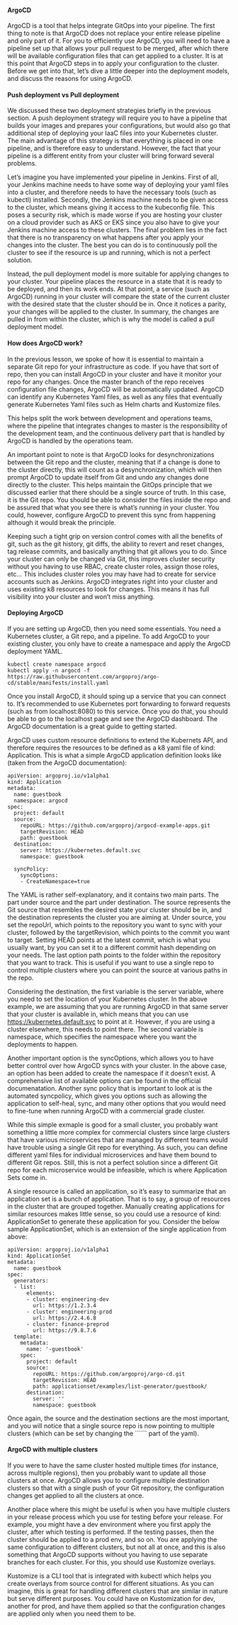 #### ArgoCD
ArgoCD is a tool that helps integrate GitOps into your pipeline. The first thing to note is that ArgoCD does not replace your entire release pipeline and only part of it. For you to efficiently use ArgoCD, you will need to have a pipeline set up that allows your pull request to be merged, after which there will be available configuration files that can get applied to a cluster. It is at this point that ArgoCD steps in to apply your configuration to the cluster. Before we get into that, let’s dive a little deeper into the deployment models, and discuss the reasons for using ArgoCD.

#### Push deployment vs Pull deployment
We discussed these two deployment strategies briefly in the previous section. A push deployment strategy will require you to have a pipeline that builds your images and prepares your configurations, but would also go that additional step of deploying your IaaC files into your Kubernetes cluster. The main advantage of this strategy is that everything is placed in one pipeline, and is therefore easy to understand. However, the fact that your pipeline is a different entity from your cluster will bring forward several problems.

Let’s imagine you have implemented your pipeline in Jenkins. First of all, your Jenkins machine needs to have some way of deploying your yaml files into a cluster, and therefore needs to have the necessary tools (such as kubectl) installed. Secondly, the Jenkins machine needs to be given access to the cluster, which means giving it access to the kubeconfig file. This poses a security risk, which is made worse if you are hosting your cluster on a cloud provider such as AKS or EKS since you also have to give your Jenkins machine access to these clusters. The final problem lies in the fact that there is no transparency on what happens after you apply your changes into the cluster. The best you can do is to continuously poll the cluster to see if the resource is up and running, which is not a perfect solution.

Instead, the pull deployment model is more suitable for applying changes to your cluster. Your pipeline places the resource in a state that it is ready to be deployed, and then its work ends. At that point, a service (such as ArgoCD) running in your cluster will compare the state of the current cluster with the desired state that the cluster should be in. Once it notices a parity, your changes will be applied to the cluster. In summary, the changes are pulled in from within the cluster, which is why the model is called a pull deployment model.

#### How does ArgoCD work?
In the previous lesson, we spoke of how it is essential to maintain a separate Git repo for your infrastructure as code. If you have that sort of repo, then you can install ArgoCD in your cluster and have it monitor your repo for any changes. Once the master branch of the repo receives configuration file changes, ArgoCD will be automatically updated. ArgoCD can identify any Kubernetes Yaml files, as well as any files that eventually generate Kubernetes Yaml files such as Helm charts and Kustomize files.

This helps split the work between development and operations teams, where the pipeline that integrates changes to master is the responsibility of the development team, and the continuous delivery part that is handled by ArgoCD is handled by the operations team.

An important point to note is that ArgoCD looks for desynchronizations between the Git repo and the cluster, meaning that if a change is done to the cluster directly, this will count as a desynchronization, which will then prompt ArgoCD to update itself from Git and undo any changes done directly to the cluster. This helps maintain the GitOps principle that we discussed earlier that there should be a single source of truth. In this case, it is the Git repo. You should be able to consider the files inside the repo and be assured that what you see there is what’s running in your cluster. You could, however, configure ArgoCD to prevent this sync from happening although it would break the principle.

Keeping such a tight grip on version control comes with all the benefits of git, such as the git history, git diffs, the ability to revert and reset changes, tag release commits, and basically anything that git allows you to do. Since your cluster can only be changed via Git, this improves cluster security without you having to use RBAC, create cluster roles, assign those roles, etc… This includes cluster roles you may have had to create for service accounts such as Jenkins. ArgoCD integrates right into your cluster and uses existing k8 resources to look for changes. This means it has full visibility into your cluster and won’t miss anything.

#### Deploying ArgoCD
If you are setting up ArgoCD, then you need some essentials. You need a Kubernetes cluster, a Git repo, and a pipeline. To add ArgoCD to your existing cluster, you only have to create a namespace and apply the ArgoCD deployment YAML.

```
kubectl create namespace argocd
kubectl apply -n argocd -f https://raw.githubusercontent.com/argoproj/argo-cd/stable/manifests/install.yaml
```
Once you install ArgoCD, it should sping up a service that you can connect to. It’s recommended to use Kubernetes port forwarding to forward requests (such as from localhost:8080) to this service. Once you do that, you should be able to go to the localhost page and see the ArgoCD dashboard. The ArgoCD documentation is a great guide to getting started.

ArgoCD uses custom resource definitions to extend the Kubernets API, and therefore requires the resources to be defined as a k8 yaml file of kind: Application. This is what a simple ArgoCD application definition looks like (taken from the ArgoCD documentation):
```
apiVersion: argoproj.io/v1alpha1
kind: Application
metadata:
  name: guestbook
  namespace: argocd
spec:
  project: default
  source:
    repoURL: https://github.com/argoproj/argocd-example-apps.git
    targetRevision: HEAD
    path: guestbook
  destination:
    server: https://kubernetes.default.svc
    namespace: guestbook
  
  syncPolicy: 
    syncOptions: 
    - CreateNamespace=true
```
The YAML is rather self-explanatory, and it contains two main parts. The part under source and the part under destination. The source represents the Git source that resembles the desired state your cluster should be in, and the destination represents the cluster you are aiming at. Under source, you set the repoUrl, which points to the repository you want to sync with your cluster, followed by the targetRevision, which points to the commit you want to target. Setting HEAD points at the latest commit, which is what you usually want, by you can set it to a different commit hash depending on your needs. The last option path points to the folder within the repository that you want to track. This is useful if you want to use a single repo to control multiple clusters where you can point the source at various paths in the repo.

Considering the destination, the first variable is the server variable, where you need to set the location of your Kubernetes cluster. In the above example, we are assuming that you are running ArgoCD in that same server that your cluster is available in, which means that you can use https://kubernetes.default.svc to point at it. However, if you are using a cluster elsewhere, this needs to point there. The second variable is namespace, which specifies the namespace where you want the deployments to happen.

Another important option is the syncOptions, which allows you to have better control over how ArgoCD syncs with your cluster. In the above case, an option has been added to create the namespace if it doesn’t exist. A comprehensive list of available options can be found in the official documenatation. Another sync policy that is important to look at is the automated syncpolicy, which gives you options such as allowing the application to self-heal, sync, and many other options that you would need to fine-tune when running ArgoCD with a commercial grade cluster.

While this simple exmaple is good for a small cluster, you probably want something a little more complex for commercial clusters since large clusters that have various microservices that are managed by different teams would have trouble using a single Git repo for everything. As such, you can define different yaml files for individual microservices and have them bound to different Git repos. Still, this is not a perfect solution since a different Git repo for each microservice would be infeasible, which is where Application Sets come in.

A single resource is called an application, so it’s easy to summarize that an application set is a bunch of application. That is to say, a group of resources in the cluster that are grouped together. Manually creating applications for similar resources makes little sense, so you could use a resource of kind: ApplicationSet to generate these application for you. Consider the below sample ApplicationSet, which is an extension of the single application from above:

```
apiVersion: argoproj.io/v1alpha1
kind: ApplicationSet
metadata:
  name: guestbook
spec:
  generators:
  - list:
      elements:
      - cluster: engineering-dev
        url: https://1.2.3.4
      - cluster: engineering-prod
        url: https://2.4.6.8
      - cluster: finance-preprod
        url: https://9.8.7.6
  template:
    metadata:
      name: '-guestbook'
    spec:
      project: default
      source:
        repoURL: https://github.com/argoproj/argo-cd.git
        targetRevision: HEAD
        path: applicationset/examples/list-generator/guestbook/
      destination:
        server: ''
        namespace: guestbook
```

Once again, the source and the destination sections are the most important, and you will notice that a single source repo is now pointing to multiple clusters (which can be set by changing the `````` part of the yaml).

#### ArgoCD with multiple clusters
If you were to have the same cluster hosted multiple times (for instance, across multiple regions), then you probably want to update all those clusters at once. ArgoCD allows you to configure multiple destination clusters so that with a single push of your Git repository, the configuration changes get applied to all the clusters at once.

Another place where this might be useful is when you have multiple clusters in your release process which you use for testing before your release. For example, you might have a dev environment where you first apply the cluster, after which testing is performed. If the testing passes, then the cluster should be applied to a prod env, and so on. You are applying the same configuration to different clusters, but not all at once, and this is also something that ArgoCD supports without you having to use separate branches for each cluster. For this, you should use Kustomize overlays.

Kustomize is a CLI tool that is integrated with kubectl which helps you create overlays from source control for different situations. As you can imagine, this is great for handling different clusters that are similar in nature but serve different purposes. You could have on Kustomization for dev, another for prod, and have them applied so that the configuration changes are applied only when you need them to be.